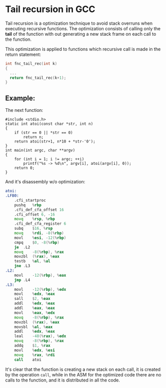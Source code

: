 # Tail recursion in GCC

Tail recursion is a optimization technique to avoid stack overruns
when executing recursive functions. The optimization consists of 
calling only the __tail__ of the function with out generating a 
new stack frame on each call to the function.

This optimization is applied to functions which recursive call is
made in the return statement:

```c
int fnc_tail_rec(int k)
{
  ...
  return fnc_tail_rec(k+1);
}
```

## Example:

The next function:


```
#include <stdio.h>
static int atoi(const char *str, int n)
{
    if (str == 0 || *str == 0)
        return n;
    return atoi(str+1, n*10 + *str-'0');
}
int main(int argc, char **argv)
{
    for (int i = 1; i != argc; ++i)
        printf("%s -> %d\n", argv[i], atoi(argv[i], 0));
    return 0;
}
```

And it's disassembly w/o optimization:
```asm
atoi:
.LFB0:
	.cfi_startproc
	pushq	%rbp
	.cfi_def_cfa_offset 16
	.cfi_offset 6, -16
	movq	%rsp, %rbp
	.cfi_def_cfa_register 6
	subq	$16, %rsp
	movq	%rdi, -8(%rbp)
	movl	%esi, -12(%rbp)
	cmpq	$0, -8(%rbp)
	je	.L2
	movq	-8(%rbp), %rax
	movzbl	(%rax), %eax
	testb	%al, %al
	jne	.L3
.L2:
	movl	-12(%rbp), %eax
	jmp	.L4
.L3:
	movl	-12(%rbp), %edx
	movl	%edx, %eax
	sall	$2, %eax
	addl	%edx, %eax
	addl	%eax, %eax
	movl	%eax, %edx
	movq	-8(%rbp), %rax
	movzbl	(%rax), %eax
	movsbl	%al, %eax
	addl	%edx, %eax
	leal	-48(%rax), %edx
	movq	-8(%rbp), %rax
	addq	$1, %rax
	movl	%edx, %esi
	movq	%rax, %rdi
	call	atoi
```
It's clear that the function is creating a new stack on each call, it is 
created by the operation `call`, while in the ASM for the optimized code
there are no calls to the function, and it is distributed in all the 
code.
